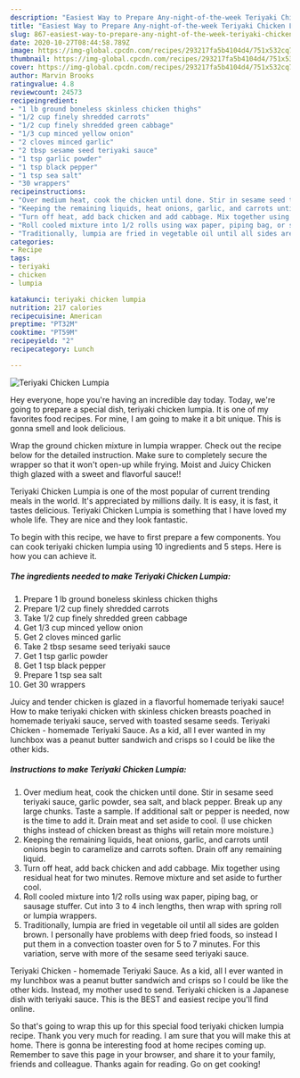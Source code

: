```yaml
---
description: "Easiest Way to Prepare Any-night-of-the-week Teriyaki Chicken Lumpia"
title: "Easiest Way to Prepare Any-night-of-the-week Teriyaki Chicken Lumpia"
slug: 867-easiest-way-to-prepare-any-night-of-the-week-teriyaki-chicken-lumpia
date: 2020-10-27T08:44:58.789Z
image: https://img-global.cpcdn.com/recipes/293217fa5b4104d4/751x532cq70/teriyaki-chicken-lumpia-recipe-main-photo.jpg
thumbnail: https://img-global.cpcdn.com/recipes/293217fa5b4104d4/751x532cq70/teriyaki-chicken-lumpia-recipe-main-photo.jpg
cover: https://img-global.cpcdn.com/recipes/293217fa5b4104d4/751x532cq70/teriyaki-chicken-lumpia-recipe-main-photo.jpg
author: Marvin Brooks
ratingvalue: 4.8
reviewcount: 24573
recipeingredient:
- "1 lb ground boneless skinless chicken thighs"
- "1/2 cup finely shredded carrots"
- "1/2 cup finely shredded green cabbage"
- "1/3 cup minced yellow onion"
- "2 cloves minced garlic"
- "2 tbsp sesame seed teriyaki sauce"
- "1 tsp garlic powder"
- "1 tsp black pepper"
- "1 tsp sea salt"
- "30 wrappers"
recipeinstructions:
- "Over medium heat, cook the chicken until done. Stir in sesame seed teriyaki sauce, garlic powder, sea salt, and black pepper. Break up any large chunks. Taste a sample. If additional salt or pepper is needed, now is the time to add it. Drain meat and set aside to cool. (I use chicken thighs instead of chicken breast as thighs will retain more moisture.)"
- "Keeping the remaining liquids, heat onions, garlic, and carrots until onions begin to caramelize and carrots soften. Drain off any remaining liquid."
- "Turn off heat, add back chicken and add cabbage. Mix together using residual heat for two minutes. Remove mixture and set aside to further cool."
- "Roll cooled mixture into 1/2 rolls using wax paper, piping bag, or sausage stuffer. Cut into 3 to 4 inch lengths, then wrap with spring roll or lumpia wrappers."
- "Traditionally, lumpia are fried in vegetable oil until all sides are golden brown. I personally have problems with deep fried foods, so instead I put them in a convection toaster oven for 5 to 7 minutes. For this variation, serve with more of the sesame seed teriyaki sauce."
categories:
- Recipe
tags:
- teriyaki
- chicken
- lumpia

katakunci: teriyaki chicken lumpia 
nutrition: 217 calories
recipecuisine: American
preptime: "PT32M"
cooktime: "PT59M"
recipeyield: "2"
recipecategory: Lunch

---
```



![Teriyaki Chicken Lumpia](https://img-global.cpcdn.com/recipes/293217fa5b4104d4/751x532cq70/teriyaki-chicken-lumpia-recipe-main-photo.jpg)

Hey everyone, hope you're having an incredible day today. Today, we're going to prepare a special dish, teriyaki chicken lumpia. It is one of my favorites food recipes. For mine, I am going to make it a bit unique. This is gonna smell and look delicious.

Wrap the ground chicken mixture in lumpia wrapper. Check out the recipe below for the detailed instruction. Make sure to completely secure the wrapper so that it won&#39;t open-up while frying. Moist and Juicy Chicken thigh glazed with a sweet and flavorful sauce!!

Teriyaki Chicken Lumpia is one of the most popular of current trending meals in the world. It's appreciated by millions daily. It is easy, it is fast, it tastes delicious. Teriyaki Chicken Lumpia is something that I have loved my whole life. They are nice and they look fantastic.


To begin with this recipe, we have to first prepare a few components. You can cook teriyaki chicken lumpia using 10 ingredients and 5 steps. Here is how you can achieve it.

<!--inarticleads1-->

##### The ingredients needed to make Teriyaki Chicken Lumpia:

1. Prepare 1 lb ground boneless skinless chicken thighs
1. Prepare 1/2 cup finely shredded carrots
1. Take 1/2 cup finely shredded green cabbage
1. Get 1/3 cup minced yellow onion
1. Get 2 cloves minced garlic
1. Take 2 tbsp sesame seed teriyaki sauce
1. Get 1 tsp garlic powder
1. Get 1 tsp black pepper
1. Prepare 1 tsp sea salt
1. Get 30 wrappers


Juicy and tender chicken is glazed in a flavorful homemade teriyaki sauce! How to make teriyaki chicken with skinless chicken breasts poached in homemade teriyaki sauce, served with toasted sesame seeds. Teriyaki Chicken - homemade Teriyaki Sauce. As a kid, all I ever wanted in my lunchbox was a peanut butter sandwich and crisps so I could be like the other kids. 

<!--inarticleads2-->

##### Instructions to make Teriyaki Chicken Lumpia:

1. Over medium heat, cook the chicken until done. Stir in sesame seed teriyaki sauce, garlic powder, sea salt, and black pepper. Break up any large chunks. Taste a sample. If additional salt or pepper is needed, now is the time to add it. Drain meat and set aside to cool. (I use chicken thighs instead of chicken breast as thighs will retain more moisture.)
1. Keeping the remaining liquids, heat onions, garlic, and carrots until onions begin to caramelize and carrots soften. Drain off any remaining liquid.
1. Turn off heat, add back chicken and add cabbage. Mix together using residual heat for two minutes. Remove mixture and set aside to further cool.
1. Roll cooled mixture into 1/2 rolls using wax paper, piping bag, or sausage stuffer. Cut into 3 to 4 inch lengths, then wrap with spring roll or lumpia wrappers.
1. Traditionally, lumpia are fried in vegetable oil until all sides are golden brown. I personally have problems with deep fried foods, so instead I put them in a convection toaster oven for 5 to 7 minutes. For this variation, serve with more of the sesame seed teriyaki sauce.


Teriyaki Chicken - homemade Teriyaki Sauce. As a kid, all I ever wanted in my lunchbox was a peanut butter sandwich and crisps so I could be like the other kids. Instead, my mother used to send. Teriyaki chicken is a Japanese dish with teriyaki sauce. This is the BEST and easiest recipe you&#39;ll find online. 

So that's going to wrap this up for this special food teriyaki chicken lumpia recipe. Thank you very much for reading. I am sure that you will make this at home. There is gonna be interesting food at home recipes coming up. Remember to save this page in your browser, and share it to your family, friends and colleague. Thanks again for reading. Go on get cooking!
